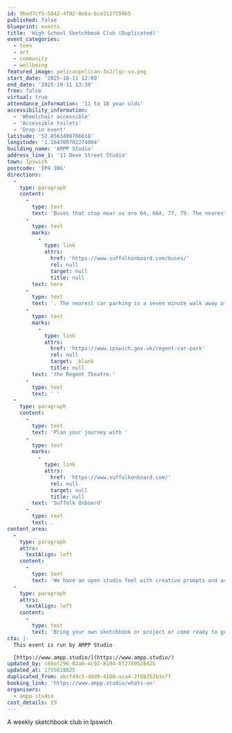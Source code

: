 ```yaml
---
id: 9bed7cf5-5842-4f02-8e6a-6ce312f559b5
published: false
blueprint: events
title: 'High School Sketchbook Club (Duplicated)'
event_categories:
  - teen
  - art
  - community
  - wellbeing
featured_image: pelicanpelican-3x2/lgc-va.png
start_date: '2025-10-11 12:00'
end_date: '2025-10-11 13:30'
free: false
virtual: true
attendance_information: '11 to 18 year olds'
accessibility_information:
  - 'Wheelchair accessible'
  - 'Accessible toilets'
  - 'Drop-in event'
latitude: '52.0563490706618'
longitude: '1.164709702274864'
building_name: 'AMPP Studio'
address_line_1: '11 Dove Street Studio'
town: Ipswich
postcode: 'IP4 1NG'
directions:
  -
    type: paragraph
    content:
      -
        type: text
        text: 'Buses that stop near us are 64, 66A, 77, 79. The nearest bus stop is one minute walk away, see the latest bus timetables '
      -
        type: text
        marks:
          -
            type: link
            attrs:
              href: 'https://www.suffolkonboard.com/buses/'
              rel: null
              target: null
              title: null
        text: here
      -
        type: text
        text: '. The nearest car parking is a seven minute walk away at '
      -
        type: text
        marks:
          -
            type: link
            attrs:
              href: 'https://www.ipswich.gov.uk/regent-car-park'
              rel: null
              target: _blank
              title: null
        text: 'the Regent Theatre.'
      -
        type: text
        text: ' '
  -
    type: paragraph
    content:
      -
        type: text
        text: 'Plan your journey with '
      -
        type: text
        marks:
          -
            type: link
            attrs:
              href: 'https://www.suffolkonboard.com/'
              rel: null
              target: null
              title: null
        text: 'Suffolk Onboard'
      -
        type: text
        text: .
content_area:
  -
    type: paragraph
    attrs:
      textAlign: left
    content:
      -
        type: text
        text: 'We have an open studio feel with creative prompts and access to materials and processes to illustrate, print make and create however you like.'
  -
    type: paragraph
    attrs:
      textAlign: left
    content:
      -
        type: text
        text: 'Bring your own sketchbook or project or come ready to get inspired!'
cta: |-
  This event is run by AMPP Studio

  [https://www.ampp.studio/](https://www.ampp.studio/)
updated_by: c86ef296-82a8-4c92-8104-8f274952842b
updated_at: 1755618825
duplicated_from: abcf49c3-ddd9-4100-aca4-2f88252b3e7f
booking_link: 'https://www.ampp.studio/whats-on'
organisers:
  - ampp-studio
cost_details: £9
---
```

A weekly sketchbook club in Ipswich